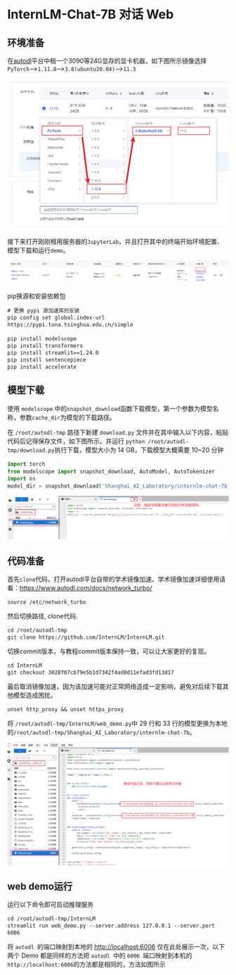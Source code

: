 # InternLM-Chat-7B 对话 Web

## 环境准备

在[autodl](https://www.autodl.com/)平台中租一个3090等24G显存的显卡机器，如下图所示镜像选择`PyTorch`-->`1.11.0`-->`3.8(ubuntu20.04)`-->`11.3`

![Alt text](images/image.png)

接下来打开刚刚租用服务器的`JupyterLab`，并且打开其中的终端开始环境配置、模型下载和运行`demo`。

![Alt text](images/image-1.png)

pip换源和安装依赖包

```shell
# 更换 pypi 源加速库的安装
pip config set global.index-url https://pypi.tuna.tsinghua.edu.cn/simple

pip install modelscope
pip install transformers
pip install streamlit==1.24.0
pip install sentencepiece
pip install accelerate
```
## 模型下载

使用 `modelscope` 中的`snapshot_download`函数下载模型，第一个参数为模型名称，参数`cache_dir`为模型的下载路径。

在 `/root/autodl-tmp` 路径下新建 `download.py` 文件并在其中输入以下内容，粘贴代码后记得保存文件，如下图所示。并运行 `python /root/autodl-tmp/download.py`执行下载，模型大小为 14 GB，下载模型大概需要 10~20 分钟

```python
import torch
from modelscope import snapshot_download, AutoModel, AutoTokenizer
import os
model_dir = snapshot_download('Shanghai_AI_Laboratory/internlm-chat-7b', cache_dir='/root/autodl-tmp', revision='master')
```
![image](images/image-2.png)

## 代码准备

首先`clone`代码，打开autodl平台自带的学术镜像加速。学术镜像加速详细使用请看：https://www.autodl.com/docs/network_turbo/

```shell
source /etc/network_turbo
```

然后切换路径, clone代码.

```shell
cd /root/autodl-tmp
git clone https://github.com/InternLM/InternLM.git
```

切换commit版本，与教程commit版本保持一致，可以让大家更好的复现。

```shell
cd InternLM
git checkout 3028f07cb79e5b1d7342f4ad8d11efad3fd13d17
```

最后取消镜像加速，因为该加速可能对正常网络造成一定影响，避免对后续下载其他模型造成困扰。
    
```shell
unset http_proxy && unset https_proxy
```

将 `/root/autodl-tmp/InternLM/web_demo.py`中 29 行和 33 行的模型更换为本地的`/root/autodl-tmp/Shanghai_AI_Laboratory/internlm-chat-7b`。

![image-3](images/image-3.png)

## web demo运行

运行以下命令即可启动推理服务

```shell
cd /root/autodl-tmp/InternLM
streamlit run web_demo.py --server.address 127.0.0.1 --server.port 6006
```

将 `autodl `的端口映射到本地的 [http://localhost:6006](http://localhost:6006/) 仅在此处展示一次，以下两个 Demo 都是同样的方法把 `autodl `中的 `6006 `端口映射到本机的 `http://localhost:6006`的方法都是相同的，方法如图所示

